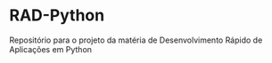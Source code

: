 # RAD-Python
Repositório para o projeto da matéria de Desenvolvimento Rápido de Aplicações em Python
